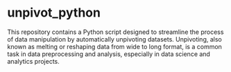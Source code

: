 # unpivot_python
This repository contains a Python script designed to streamline the process of data manipulation by automatically unpivoting datasets. Unpivoting, also known as melting or reshaping data from wide to long format, is a common task in data preprocessing and analysis, especially in data science and analytics projects.
